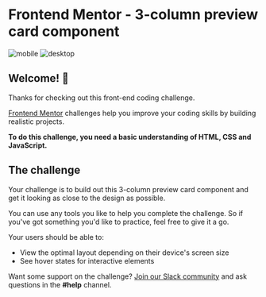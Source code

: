 # Frontend Mentor - 3-column preview card component

![mobile](https://user-images.githubusercontent.com/79873793/133801209-d928fd05-e58b-4eea-a69f-3ba7fb216e2c.png)
![desktop](https://user-images.githubusercontent.com/79873793/133801217-2ce41222-dc7a-4d78-94c6-eb3266838580.PNG)


## Welcome! 👋

Thanks for checking out this front-end coding challenge.

[Frontend Mentor](https://www.frontendmentor.io) challenges help you improve your coding skills by building realistic projects.

**To do this challenge, you need a basic understanding of HTML, CSS and JavaScript.**

## The challenge

Your challenge is to build out this 3-column preview card component and get it looking as close to the design as possible.

You can use any tools you like to help you complete the challenge. So if you've got something you'd like to practice, feel free to give it a go.

Your users should be able to:

- View the optimal layout depending on their device's screen size
- See hover states for interactive elements

Want some support on the challenge? [Join our Slack community](https://www.frontendmentor.io/slack) and ask questions in the **#help** channel.

